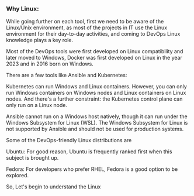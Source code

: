 <h3>Why Linux:</h3>

While going further on each tool, first we need to be aware of the Linux/Unix environment, as most of the projects in IT use the Linux environment for their day-to-day activities, and coming to DevOps Linux knowledge plays a key role.

Most of the DevOps tools were first developed on Linux compatibility and later moved to Windows, Docker was first developed on Linux in the year 2023 and in 2016 born on Windows. 

There are a few tools like Ansible and Kubernetes:

Kubernetes can run Windows and Linux containers.
However, you can only run Windows containers on Windows nodes and Linux containers on Linux nodes. And there's a further constraint: the Kubernetes control plane can only run on a Linux node.

Ansible cannot run on a Windows host natively, though it can run under the Windows Subsystem for Linux (WSL). The Windows Subsystem for Linux is not supported by Ansible and should not be used for production systems.

Some of the DevOps-friendly Linux distributions are

Ubuntu: For good reason, Ubuntu is frequently ranked first when this subject is brought up.

Fedora: For developers who prefer RHEL, Fedora is a good option to be explored.

So, Let's begin to understand the Linux
